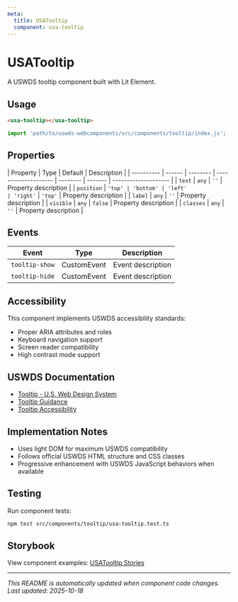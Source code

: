 ```yaml
---
meta:
  title: USATooltip
  component: usa-tooltip
---
```


# USATooltip

A USWDS tooltip component built with Lit Element.

## Usage

```html
<usa-tooltip></usa-tooltip>
```

```javascript
import 'path/to/uswds-webcomponents/src/components/tooltip/index.js';
```

## Properties

| Property   | Type   | Default  | Description          |
| ---------- | ------ | -------- | -------------------- | -------- | ------- | -------------------- |
| `text`     | `any`  | `''`     | Property description |
| `position` | `'top' | 'bottom' | 'left'               | 'right'` | `'top'` | Property description |
| `label`    | `any`  | `''`     | Property description |
| `visible`  | `any`  | `false`  | Property description |
| `classes`  | `any`  | `''`     | Property description |

## Events

| Event          | Type        | Description       |
| -------------- | ----------- | ----------------- |
| `tooltip-show` | CustomEvent | Event description |
| `tooltip-hide` | CustomEvent | Event description |

## Accessibility

This component implements USWDS accessibility standards:

- Proper ARIA attributes and roles
- Keyboard navigation support
- Screen reader compatibility
- High contrast mode support

## USWDS Documentation

- [Tooltip - U.S. Web Design System](https://designsystem.digital.gov/components/tooltip/)
- [Tooltip Guidance](https://designsystem.digital.gov/components/tooltip/#guidance)
- [Tooltip Accessibility](https://designsystem.digital.gov/components/tooltip/#accessibility)

## Implementation Notes

- Uses light DOM for maximum USWDS compatibility
- Follows official USWDS HTML structure and CSS classes
- Progressive enhancement with USWDS JavaScript behaviors when available

## Testing

Run component tests:

```bash
npm test src/components/tooltip/usa-tooltip.test.ts
```

## Storybook

View component examples: [USATooltip Stories](http://localhost:6006/?path=/story/components-tooltip)

---

_This README is automatically updated when component code changes._
_Last updated: 2025-10-18_
